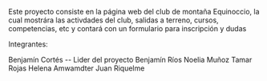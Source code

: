 Este proyecto consiste en la página web del club de montaña Equinoccio,
la cual mostrára las activdades del club, salidas a terreno, cursos,
competencias, etc y contará con un formulario para inscripción y dudas

Integrantes:

Benjamín Cortés -- Lider del proyecto
Benjamín Ríos
Noelia Muñoz
Tamar Rojas
Helena Amwamdter
Juan Riquelme

